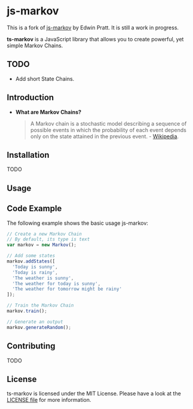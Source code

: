# js-markov

This is a fork of [js-markov](https://github.com/Edwin-Pratt/js-markov) by Edwin Pratt.
It is still a work in progress.

**ts-markov** is a JavaScript library that allows you to create powerful, yet simple Markov Chains.

## TODO

* Add short State Chains.

## Introduction

- **What are Markov Chains?**

  > A Markov chain is a stochastic model describing a sequence of possible events in which the probability of each event depends only on the state attained in the previous event. - [Wikipedia](https://en.wikipedia.org/wiki/Markov_chain).

## Installation

TODO

## Usage

## Code Example

The following example shows the basic usage js-markov:

```typescript
// Create a new Markov Chain
// By default, its type is text
var markov = new Markov();

// Add some states
markov.addStates([
  'Today is sunny',
  'Today is rainy',
  'The weather is sunny',
  'The weather for today is sunny',
  'The weather for tomorrow might be rainy'
]);

// Train the Markov Chain
markov.train();

// Generate an output
markov.generateRandom();
```

## Contributing

TODO

## License


ts-markov is licensed under the MIT License.
Please have a look at the [LICENSE file](LICENSE) for more information.
